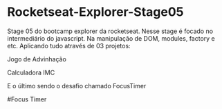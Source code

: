 # Rocketseat-Explorer-Stage05
Stage 05 do bootcamp explorer da rocketseat. Nesse stage é focado no intermediário do javascript. Na manipulação de DOM, modules, factory e etc. Aplicando tudo através de 03 projetos:

Jogo de Advinhação

Calculadora IMC

E o último sendo o desafio chamado FocusTimer

#Focus Timer


